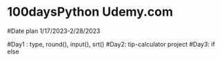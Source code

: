 # 100daysPython Udemy.com
#Date plan 1/17/2023-2/28/2023

#Day1 : type, round(), input(), srt()
#Day2: tip-calculator project
#Day3: if else
